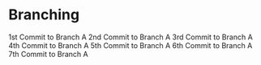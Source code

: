 # Branching
1st Commit to Branch A
2nd Commit to Branch A
3rd Commit to Branch A
4th Commit to Branch A
5th Commit to Branch A
6th Commit to Branch A
7th Commit to Branch A
